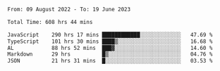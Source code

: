 
<!--START_SECTION:waka-->

```txt
From: 09 August 2022 - To: 19 June 2023

Total Time: 608 hrs 44 mins

JavaScript    290 hrs 17 mins ████████████░░░░░░░░░░░░░   47.69 %
TypeScript    101 hrs 30 mins ████▒░░░░░░░░░░░░░░░░░░░░   16.68 %
AL            88 hrs 52 mins  ███▓░░░░░░░░░░░░░░░░░░░░░   14.60 %
Markdown      29 hrs          █▒░░░░░░░░░░░░░░░░░░░░░░░   04.76 %
JSON          21 hrs 31 mins  █░░░░░░░░░░░░░░░░░░░░░░░░   03.53 %
```

<!--END_SECTION:waka-->











